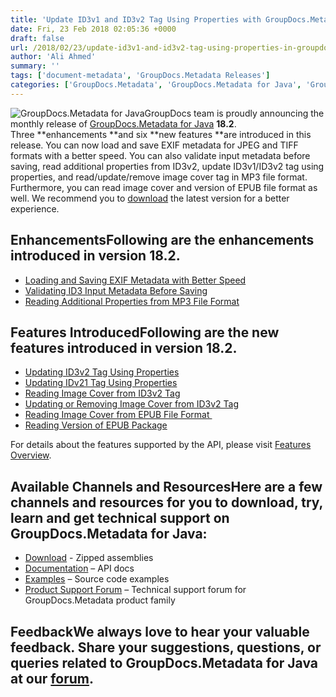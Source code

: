 ```yaml
---
title: 'Update ID3v1 and ID3v2 Tag Using Properties with GroupDocs.Metadata for Java 18.2'
date: Fri, 23 Feb 2018 02:05:36 +0000
draft: false
url: /2018/02/23/update-id3v1-and-id3v2-tag-using-properties-in-groupdocs.metadata-for-java-18.2/
author: 'Ali Ahmed'
summary: ''
tags: ['document-metadata', 'GroupDocs.Metadata Releases']
categories: ['GroupDocs.Metadata', 'GroupDocs.Metadata for Java', 'GroupDocs.Metadata Product Family']
---
```


![GroupDocs.Metadata for Java](http://blog.groupdocs.com/wp-content/uploads/sites/4/2017/12/groupdocs-metadata-java.png "GroupDocs-Metadata-theme-100x100")GroupDocs team is proudly announcing the monthly release of [GroupDocs.Metadata for Java](https://products.groupdocs.com/metadata/java) **18.2**. Three **enhancements **and six **new features **are introduced in this release. You can now load and save EXIF metadata for JPEG and TIFF formats with a better speed. You can also validate input metadata before saving, read additional properties from ID3v2, update ID3v1/ID3v2 tag using properties, and read/update/remove image cover tag in MP3 file format. Furthermore, you can read image cover and version of EPUB file format as well. We recommend you to [download](https://downloads.groupdocs.com/metadata/java/new-releases/groupdocs.metadata-for-java-18.2/) the latest version for a better experience.

## EnhancementsFollowing are the enhancements introduced in version **18.2**.

*   [Loading and Saving EXIF Metadata with Better Speed](https://docs.groupdocs.com/metadata/java/)
*   [Validating ID3 Input Metadata Before Saving](https://docs.groupdocs.com/metadata/java/)
*   [Reading Additional Properties from MP3 File Format](https://docs.groupdocs.com/metadata/java/)

## Features IntroducedFollowing are the new features introduced in version **18.2**.

*   [Updating ID3v2 Tag Using Properties](https://docs.groupdocs.com/metadata/java/)
*   [Updating IDv21 Tag Using Properties](https://docs.groupdocs.com/metadata/java/)
*   [Reading Image Cover from ID3v2 Tag](https://docs.groupdocs.com/metadata/java/)
*   [Updating or Removing Image Cover from ID3v2 Tag](https://docs.groupdocs.com/metadata/java/)
*   [Reading Image Cover from EPUB File Format ](https://docs.groupdocs.com/metadata/java/)
*   [Reading Version of EPUB Package](https://docs.groupdocs.com/metadata/java/)

For details about the features supported by the API, please visit [Features Overview](https://docs.groupdocs.com/display/metadatajava/Features+Overview).

## Available Channels and ResourcesHere are a few channels and resources for you to download, try, learn and get technical support on GroupDocs.Metadata for Java:

*   [Download](https://downloads.groupdocs.com/metadata/java) - Zipped assemblies
*   [Documentation](https://docs.groupdocs.com/metadata/java/) – API docs
*   [Examples](https://github.com/groupdocs-metadata/GroupDocs.Metadata-for-Java) – Source code examples
*   [Product Support Forum](https://forum.groupdocs.com/c/metadata) – Technical support forum for GroupDocs.Metadata product family

## FeedbackWe always love to hear your valuable feedback. Share your suggestions, questions, or queries related to GroupDocs.Metadata for Java at our [forum](https://forum.groupdocs.com/c/metadata).




